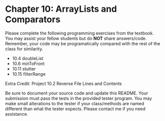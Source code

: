 # Chapter 10: ArrayLists and Comparators

Please complete the following programming exercises from the textbook. You may assist your fellow students but do **NOT** share answers/code. Remember, your code may be programatically compared with the rest of the class for similarity.

- 10.4  doubleList
- 10.6  minToFront
- 10.11 stutter
- 10.15 filterRange

Extra Credit: Project 10.2 Reverse File Lines and Contents

Be sure to document your source code and update this README. Your submission must pass the tests in the provided tester program. You may make small alterations to the tester if your class/methods are named different than what the tester expects. Please contact me if you need assistance.
